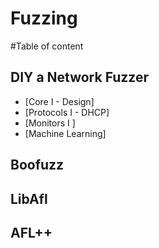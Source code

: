 # Fuzzing

#Table of content
## DIY a Network Fuzzer
- [Core I - Design]
- [Protocols I - DHCP]
- [Monitors I ]
- [Machine Learning]
## Boofuzz  
## LibAfl 
## AFL++
